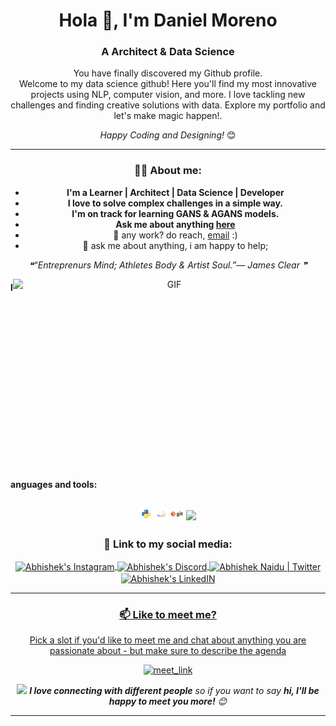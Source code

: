 <h1 align="center">Hola 👋, I'm Daniel Moreno</h1>
<h3 align="center">A Architect & Data Science</h3>

<div align="center">
You have finally discovered my Github profile. <br>
Welcome to my data science github! Here you'll find my most innovative projects using NLP, computer vision, and more. I love tackling new challenges and finding creative solutions with data. Explore my portfolio and let's make magic happen!. <br>

<i>Happy Coding and Designing!</i> 😊
  
---

<h3 align="center">🙋‍♂️ About me:</h3>

- **I'm a Learner | Architect | Data Science | Developer**<br/>   
- **I love to solve complex challenges in a simple way.** <br/>
- **I'm on track for learning GANS & AGANS models.** <br/>
- **Ask me about anything [here](www.linkedin.com/in/dmoreno-ai)** <br/>
- 💼 any work? do reach, [email](mailto:danielmoreno3291@gmail.com) :)
- 💬 ask me about anything, i am happy to help;

<!--STARTS_HERE_QUOTE_README-->
<i>❝“Entreprenurs Mind; Athletes Body & Artist Soul.”— James Clear   ❞</i>
<!--ENDS_HERE_QUOTE_README-->
  <img align="right" alt="GIF" src="https://github.com/abhisheknaiidu/abhisheknaiidu/blob/master/code.gif?raw=true" width="500" height="320" />
  

<h4 align="left">languages and tools:</h4>

<code><img height="20" src="https://raw.githubusercontent.com/github/explore/80688e429a7d4ef2fca1e82350fe8e3517d3494d/topics/python/python.png"></code>
<code><img height="20" src="https://raw.githubusercontent.com/github/explore/80688e429a7d4ef2fca1e82350fe8e3517d3494d/topics/mysql/mysql.png"></code>
<code><img height="20" src="https://raw.githubusercontent.com/github/explore/80688e429a7d4ef2fca1e82350fe8e3517d3494d/topics/git/git.png"></code>
<code><img height="20" src="https://upload.wikimedia.org/wikipedia/commons/thumb/2/2d/Tensorflow_logo.svg/1200px-Tensorflow_logo.svg.png"></code>
---

<h3 align="center">📧 Link to my social media:</h3>  
<a href="https://www.linkedin.com/in/dmoreno-ai">
  <img align="center" alt="Abhishek's Instagram" width="22px" src="https://raw.githubusercontent.com/hussainweb/hussainweb/main/icons/instagram.png" />
</a>
<a href="https://www.linkedin.com/in/dmoreno-ai">
  <img align="center" alt="Abhishek's Discord" width="22px" src="https://raw.githubusercontent.com/peterthehan/peterthehan/master/assets/discord.svg" />
</a>
<a href="https://www.linkedin.com/in/dmoreno-ai">
  <img align="center" alt="Abhishek Naidu | Twitter" width="22px" src="https://raw.githubusercontent.com/peterthehan/peterthehan/master/assets/twitter.svg" />
</a>
<a href="https://www.linkedin.com/in/dmoreno-ai/">
  <img align="center" alt="Abhishek's LinkedIN" width="22px" src="https://raw.githubusercontent.com/peterthehan/peterthehan/master/assets/linkedin.svg" /><br>

---  
 
<h3 align="center">📫 Like to meet me?</h3>   

Pick a slot if you'd like to meet me and chat about anything you are passionate about - but make sure to describe the agenda

<a href="https://calendly.com/dmoreno-ai/30min" target="_blank"><img width="498" alt="meet_link" src="https://user-images.githubusercontent.com/15426564/144297439-f530f383-e73e-41e0-9914-a9b7d3f432e5.png"></a>
  
<img src="https://media.giphy.com/media/LnQjpWaON8nhr21vNW/giphy.gif" width="60"> <em><b>I love connecting with different people</b> so if you want to say <b>hi, I'll be happy to meet you more!</b> 😊</em>
  
---  
